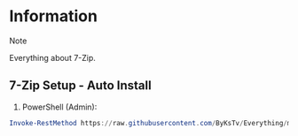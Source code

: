 # Information

> [!NOTE]
> Everything about 7-Zip.

## 7-Zip Setup - Auto Install

1. PowerShell (Admin):

```powershell
Invoke-RestMethod https://raw.githubusercontent.com/ByKsTv/Everything/main/Windows/7Zip/Download.ps1 | Invoke-Expression

```
